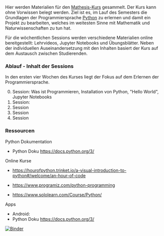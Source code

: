 Hier werden Materialien für den [Mathesis-Kurs](https://www.mintgruen.tu-berlin.de/studium-und-lehre/mintgruen-labore/mathesis/) gesammelt. Der Kurs kann ohne Vorwissen belegt werden. Ziel ist es, im Lauf des Semesters die Grundlagen der Programmiersprache [Python](https://de.wikipedia.org/wiki/Python_(Programmiersprache)) zu erlernen und damit ein Projekt zu bearbeiten, welches im weitesten Sinne mit Mathematik und Naturwissenschaften zu tun hat.

Für die wöchentlichen Sessions werden verschiedene Materialien online bereitgestellt: Lehrvideos, Jupyter Notebooks und Übungsblätter. Neben der individuellen Auseinandersetzung mit den Inhalten basiert der Kurs auf dem Austausch zwischen Studierenden.


### Ablauf - Inhalt der Sessions
In den ersten vier Wochen des Kurses liegt der Fokus auf dem Erlernen der Programmiersprache.  

0. Session: Was ist Programmieren, Installation von Python, "Hello World", Jupyter Notebooks
1. Session:
2. Session
3. Session
4. Session

### Ressourcen

Python Dokumentation 
* Python Doku https://docs.python.org/3/

Online Kurse
* https://hourofpython.trinket.io/a-visual-introduction-to-python#/welcome/an-hour-of-code
* https://www.programiz.com/python-programming

* https://www.sololearn.com/Course/Python/

Apps
* Android: 
* Python Doku https://docs.python.org/3/

[![Binder](https://mybinder.org/badge_logo.svg)](https://mybinder.org/v2/gh/andreaheilrath/mathesis/master)

